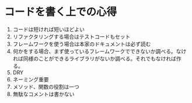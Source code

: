 # コードを書く上での心得

1. コードは短ければ短いほどよい
2. リファクタリングする場合はテストコードもセット
3. フレームワークを使う場合は本家のドキュメントは必ず読む
4. 何かをする場合、まず使っているフレームワークでできないか調べる。なければ同様のことができるライブラリがないか調べる。それでもなければ作る。
5. DRY
6. ネーミング重要
7. メソッド、関数の役割は一つ
8. 無駄なコメントは書かない

